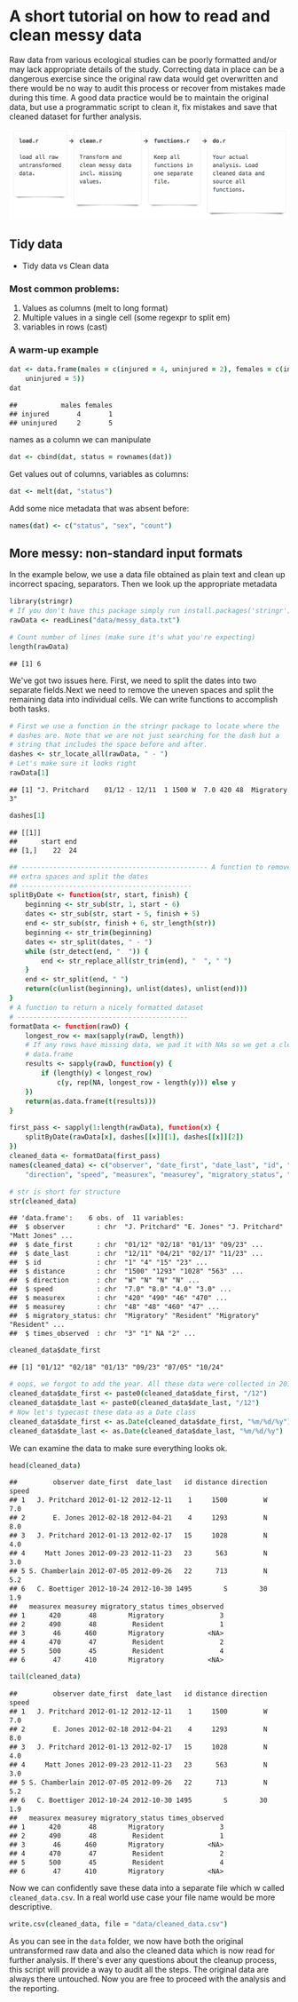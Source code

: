 
# A short tutorial on how to read and clean messy data

Raw data from various ecological studies can be poorly formatted and/or may lack appropriate details of the study. Correcting data in place can be a dangerous exercise since the original raw data would get overwritten and there would be no way to audit this process or recover from mistakes made during this time. A good data practice would be to maintain the original data, but use a programmatic script to clean it, fix mistakes and save that cleaned dataset for further analysis. 

![A sample workflow](assets/sample_workflow.png)


## Tidy data

* Tidy data vs Clean data

### Most common problems:


1. Values as columns  (melt to long format)
2. Multiple values in a single cell (some regexpr to split em)
3. variables in rows (cast)


### A warm-up example



```coffee
dat <- data.frame(males = c(injured = 4, uninjured = 2), females = c(injured = 1, 
    uninjured = 5))
dat
```

```
##           males females
## injured       4       1
## uninjured     2       5
```


names as a column we can manipulate


```coffee
dat <- cbind(dat, status = rownames(dat))
```


Get values out of columns, variables as columns:


```coffee
dat <- melt(dat, "status")
```


Add some nice metadata that was absent before:


```coffee
names(dat) <- c("status", "sex", "count")
```



## More messy: non-standard input formats



In the example below, we use a data file obtained as plain text and clean up incorrect spacing, separators. Then we look up the appropriate metadata 


```coffee
library(stringr)
# If you don't have this package simply run install.packages('stringr')
rawData <- readLines("data/messy_data.txt")
```



```coffee
# Count number of lines (make sure it's what you're expecting)
length(rawData)
```

```
## [1] 6
```


We've got two issues here. First, we need to split the dates into two separate fields.Next we need to remove the uneven spaces and split the remaining data into individual cells. We can write functions to accomplish both tasks.



```coffee
# First we use a function in the stringr package to locate where the
# dashes are. Note that we are not just searching for the dash but a
# string that includes the space before and after.
dashes <- str_locate_all(rawData, " - ")
# Let's make sure it looks right
rawData[1]
```

```
## [1] "J. Pritchard    01/12 - 12/11  1 1500 W  7.0 420 48  Migratory 3"
```

```coffee
dashes[1]
```

```
## [[1]]
##      start end
## [1,]    22  24
```



```coffee
## ----------------------------------------------- A function to remove
## extra spaces and split the dates
## -------------------------------------------
splitByDate <- function(str, start, finish) {
    beginning <- str_sub(str, 1, start - 6)
    dates <- str_sub(str, start - 5, finish + 5)
    end <- str_sub(str, finish + 6, str_length(str))
    beginning <- str_trim(beginning)
    dates <- str_split(dates, " - ")
    while (str_detect(end, "  ")) {
        end <- str_replace_all(str_trim(end), "  ", " ")
    }
    end <- str_split(end, " ")
    return(c(unlist(beginning), unlist(dates), unlist(end)))
}
# A function to return a nicely formatted dataset
# -------------------------------------------
formatData <- function(rawD) {
    longest_row <- max(sapply(rawD, length))
    # If any rows have missing data, we pad it with NAs so we get a clean
    # data.frame
    results <- sapply(rawD, function(y) {
        if (length(y) < longest_row) 
            c(y, rep(NA, longest_row - length(y))) else y
    })
    return(as.data.frame(t(results)))
}
```

```coffee
first_pass <- sapply(1:length(rawData), function(x) {
    splitByDate(rawData[x], dashes[[x]][1], dashes[[x]][2])
})
cleaned_data <- formatData(first_pass)
names(cleaned_data) <- c("observer", "date_first", "date_last", "id", "distance", 
    "direction", "speed", "measurex", "measurey", "migratory_status", "times_observed")
```



```coffee
# str is short for structure
str(cleaned_data)
```

```
## 'data.frame':	6 obs. of  11 variables:
##  $ observer        : chr  "J. Pritchard" "E. Jones" "J. Pritchard" "Matt Jones" ...
##  $ date_first      : chr  "01/12" "02/18" "01/13" "09/23" ...
##  $ date_last       : chr  "12/11" "04/21" "02/17" "11/23" ...
##  $ id              : chr  "1" "4" "15" "23" ...
##  $ distance        : chr  "1500" "1293" "1028" "563" ...
##  $ direction       : chr  "W" "N" "N" "N" ...
##  $ speed           : chr  "7.0" "8.0" "4.0" "3.0" ...
##  $ measurex        : chr  "420" "490" "46" "470" ...
##  $ measurey        : chr  "48" "48" "460" "47" ...
##  $ migratory_status: chr  "Migratory" "Resident" "Migratory" "Resident" ...
##  $ times_observed  : chr  "3" "1" NA "2" ...
```

```coffee
cleaned_data$date_first
```

```
## [1] "01/12" "02/18" "01/13" "09/23" "07/05" "10/24"
```

```coffee
# oops, we forgot to add the year. All these data were collected in 2012
cleaned_data$date_first <- paste0(cleaned_data$date_first, "/12")
cleaned_data$date_last <- paste0(cleaned_data$date_last, "/12")
# Now let's typecast these data as a Date class
cleaned_data$date_first <- as.Date(cleaned_data$date_first, "%m/%d/%y")
cleaned_data$date_last <- as.Date(cleaned_data$date_last, "%m/%d/%y")
```



We can examine the data to make sure everything looks ok.


```coffee
head(cleaned_data)
```

```
##         observer date_first  date_last   id distance direction speed
## 1   J. Pritchard 2012-01-12 2012-12-11    1     1500         W   7.0
## 2       E. Jones 2012-02-18 2012-04-21    4     1293         N   8.0
## 3   J. Pritchard 2012-01-13 2012-02-17   15     1028         N   4.0
## 4     Matt Jones 2012-09-23 2012-11-23   23      563         N   3.0
## 5 S. Chamberlain 2012-07-05 2012-09-26   22      713         N   5.2
## 6   C. Boettiger 2012-10-24 2012-10-30 1495        S        30   1.9
##   measurex measurey migratory_status times_observed
## 1      420       48        Migratory              3
## 2      490       48         Resident              1
## 3       46      460        Migratory           <NA>
## 4      470       47         Resident              2
## 5      500       45         Resident              4
## 6       47      410        Migratory           <NA>
```

```coffee
tail(cleaned_data)
```

```
##         observer date_first  date_last   id distance direction speed
## 1   J. Pritchard 2012-01-12 2012-12-11    1     1500         W   7.0
## 2       E. Jones 2012-02-18 2012-04-21    4     1293         N   8.0
## 3   J. Pritchard 2012-01-13 2012-02-17   15     1028         N   4.0
## 4     Matt Jones 2012-09-23 2012-11-23   23      563         N   3.0
## 5 S. Chamberlain 2012-07-05 2012-09-26   22      713         N   5.2
## 6   C. Boettiger 2012-10-24 2012-10-30 1495        S        30   1.9
##   measurex measurey migratory_status times_observed
## 1      420       48        Migratory              3
## 2      490       48         Resident              1
## 3       46      460        Migratory           <NA>
## 4      470       47         Resident              2
## 5      500       45         Resident              4
## 6       47      410        Migratory           <NA>
```


Now we can confidently save these data into a separate file which w called `cleaned_data.csv`. In a real world use case your file name would be more descriptive.



```coffee
write.csv(cleaned_data, file = "data/cleaned_data.csv")
```


As you can see in the `data` folder, we now have both the original untransformed raw data and also the cleaned data which is now read for further analysis. If there's ever any questions about the cleanup process, this script will provide a way to audit all the steps. The original data are always there untouched. Now you are free to proceed with the analysis and the reporting.


